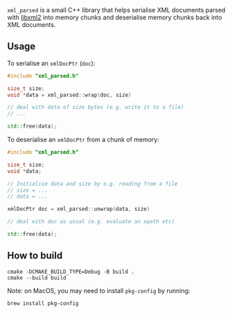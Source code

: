 `xml_parsed` is a small C++ library that helps serialise XML documents parsed with
[libxml2](https://gitlab.gnome.org/GNOME/libxml2/) into memory chunks and deserialise
memory chunks back into XML documents.

## Usage

To serialise an `xmlDocPtr` (`doc`):

```cpp
#include "xml_parsed.h"

size_t size;
void *data = xml_parsed::wrap(doc, size)

// deal with data of size bytes (e.g. write it to a file)
// ...

std::free(data);
```

To deserialise an `xmlDocPtr` from a chunk of memory:

```cpp
#include "xml_parsed.h"

size_t size;
void *data;

// Initialise data and size by e.g. reading from a file
// size = ...
// data = ...

xmlDocPtr doc = xml_parsed::unwrap(data, size)

// deal with doc as usual (e.g. evaluate an xpath etc)

std::free(data);
```


## How to build
```
cmake -DCMAKE_BUILD_TYPE=Debug -B build .
cmake --build build
```

Note: on MacOS, you may need to install `pkg-config` by running:
```
brew install pkg-config
```